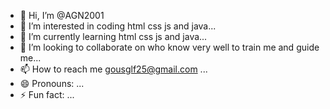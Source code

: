 - 👋 Hi, I’m @AGN2001
- 👀 I’m interested in coding html css js and java...
- 🌱 I’m currently learning html css js and java...
- 💞️ I’m looking to collaborate on who know very well to train me and guide me...
- 📫 How to reach me gousglf25@gmail.com ...
- 😄 Pronouns: ...
- ⚡ Fun fact: ...

<!---
AGN2001/AGN2001 is a ✨ special ✨ repository because its `README.md` (this file) appears on your GitHub profile.
You can click the Preview link to take a look at your changes.
--->
